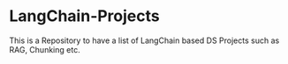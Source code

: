 # LangChain-Projects
This is a Repository to have a list of LangChain based DS Projects such as RAG, Chunking etc. 
